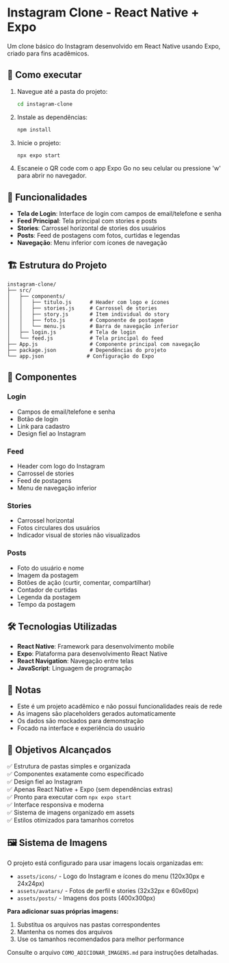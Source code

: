 # Instagram Clone - React Native + Expo

Um clone básico do Instagram desenvolvido em React Native usando Expo, criado para fins acadêmicos.

## 🚀 Como executar

1. Navegue até a pasta do projeto:
   ```bash
   cd instagram-clone
   ```

2. Instale as dependências:
   ```bash
   npm install
   ```

3. Inicie o projeto:
   ```bash
   npx expo start
   ```

4. Escaneie o QR code com o app Expo Go no seu celular ou pressione 'w' para abrir no navegador.

## 📱 Funcionalidades

- **Tela de Login**: Interface de login com campos de email/telefone e senha
- **Feed Principal**: Tela principal com stories e posts
- **Stories**: Carrossel horizontal de stories dos usuários
- **Posts**: Feed de postagens com fotos, curtidas e legendas
- **Navegação**: Menu inferior com ícones de navegação

## 🏗️ Estrutura do Projeto

```
instagram-clone/
├── src/
│   ├── components/
│   │   ├── titulo.js      # Header com logo e ícones
│   │   ├── stories.js     # Carrossel de stories
│   │   ├── story.js       # Item individual do story
│   │   ├── foto.js        # Componente de postagem
│   │   └── menu.js        # Barra de navegação inferior
│   ├── login.js           # Tela de login
│   └── feed.js            # Tela principal do feed
├── App.js                 # Componente principal com navegação
├── package.json           # Dependências do projeto
└── app.json              # Configuração do Expo
```

## 🎨 Componentes

### Login
- Campos de email/telefone e senha
- Botão de login
- Link para cadastro
- Design fiel ao Instagram

### Feed
- Header com logo do Instagram
- Carrossel de stories
- Feed de postagens
- Menu de navegação inferior

### Stories
- Carrossel horizontal
- Fotos circulares dos usuários
- Indicador visual de stories não visualizados

### Posts
- Foto do usuário e nome
- Imagem da postagem
- Botões de ação (curtir, comentar, compartilhar)
- Contador de curtidas
- Legenda da postagem
- Tempo da postagem

## 🛠️ Tecnologias Utilizadas

- **React Native**: Framework para desenvolvimento mobile
- **Expo**: Plataforma para desenvolvimento React Native
- **React Navigation**: Navegação entre telas
- **JavaScript**: Linguagem de programação

## 📝 Notas

- Este é um projeto acadêmico e não possui funcionalidades reais de rede
- As imagens são placeholders gerados automaticamente
- Os dados são mockados para demonstração
- Focado na interface e experiência do usuário

## 🎯 Objetivos Alcançados

✅ Estrutura de pastas simples e organizada  
✅ Componentes exatamente como especificado  
✅ Design fiel ao Instagram  
✅ Apenas React Native + Expo (sem dependências extras)  
✅ Pronto para executar com `npx expo start`  
✅ Interface responsiva e moderna  
✅ Sistema de imagens organizado em assets  
✅ Estilos otimizados para tamanhos corretos

## 🖼️ Sistema de Imagens

O projeto está configurado para usar imagens locais organizadas em:

- `assets/icons/` - Logo do Instagram e ícones do menu (120x30px e 24x24px)
- `assets/avatars/` - Fotos de perfil e stories (32x32px e 60x60px)
- `assets/posts/` - Imagens dos posts (400x300px)

**Para adicionar suas próprias imagens:**
1. Substitua os arquivos nas pastas correspondentes
2. Mantenha os nomes dos arquivos
3. Use os tamanhos recomendados para melhor performance

Consulte o arquivo `COMO_ADICIONAR_IMAGENS.md` para instruções detalhadas.  
